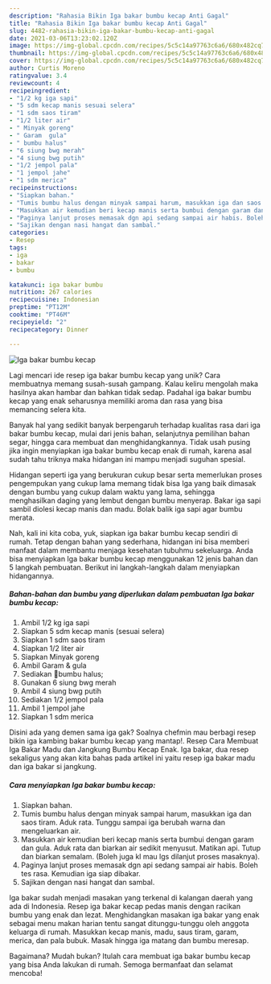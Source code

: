 ```yaml
---
description: "Rahasia Bikin Iga bakar bumbu kecap Anti Gagal"
title: "Rahasia Bikin Iga bakar bumbu kecap Anti Gagal"
slug: 4482-rahasia-bikin-iga-bakar-bumbu-kecap-anti-gagal
date: 2021-03-06T13:23:02.120Z
image: https://img-global.cpcdn.com/recipes/5c5c14a97763c6a6/680x482cq70/iga-bakar-bumbu-kecap-foto-resep-utama.jpg
thumbnail: https://img-global.cpcdn.com/recipes/5c5c14a97763c6a6/680x482cq70/iga-bakar-bumbu-kecap-foto-resep-utama.jpg
cover: https://img-global.cpcdn.com/recipes/5c5c14a97763c6a6/680x482cq70/iga-bakar-bumbu-kecap-foto-resep-utama.jpg
author: Curtis Moreno
ratingvalue: 3.4
reviewcount: 4
recipeingredient:
- "1/2 kg iga sapi"
- "5 sdm kecap manis sesuai selera"
- "1 sdm saos tiram"
- "1/2 liter air"
- " Minyak goreng"
- " Garam  gula"
- " bumbu halus"
- "6 siung bwg merah"
- "4 siung bwg putih"
- "1/2 jempol pala"
- "1 jempol jahe"
- "1 sdm merica"
recipeinstructions:
- "Siapkan bahan."
- "Tumis bumbu halus dengan minyak sampai harum, masukkan iga dan saos tiram. Aduk rata. Tunggu sampai iga berubah warna dan mengeluarkan air."
- "Masukkan air kemudian beri kecap manis serta bumbui dengan garam dan gula. Aduk rata dan biarkan air sedikit menyusut. Matikan api. Tutup dan biarkan semalam. (Boleh juga kl mau lgs dilanjut proses masaknya)."
- "Paginya lanjut proses memasak dgn api sedang sampai air habis. Boleh tes rasa. Kemudian iga siap dibakar."
- "Sajikan dengan nasi hangat dan sambal."
categories:
- Resep
tags:
- iga
- bakar
- bumbu

katakunci: iga bakar bumbu 
nutrition: 267 calories
recipecuisine: Indonesian
preptime: "PT12M"
cooktime: "PT46M"
recipeyield: "2"
recipecategory: Dinner

---
```



![Iga bakar bumbu kecap](https://img-global.cpcdn.com/recipes/5c5c14a97763c6a6/680x482cq70/iga-bakar-bumbu-kecap-foto-resep-utama.jpg)

Lagi mencari ide resep iga bakar bumbu kecap yang unik? Cara membuatnya memang susah-susah gampang. Kalau keliru mengolah maka hasilnya akan hambar dan bahkan tidak sedap. Padahal iga bakar bumbu kecap yang enak seharusnya memiliki aroma dan rasa yang bisa memancing selera kita.

Banyak hal yang sedikit banyak berpengaruh terhadap kualitas rasa dari iga bakar bumbu kecap, mulai dari jenis bahan, selanjutnya pemilihan bahan segar, hingga cara membuat dan menghidangkannya. Tidak usah pusing jika ingin menyiapkan iga bakar bumbu kecap enak di rumah, karena asal sudah tahu triknya maka hidangan ini mampu menjadi suguhan spesial.

Hidangan seperti iga yang berukuran cukup besar serta memerlukan proses pengempukan yang cukup lama memang tidak bisa Iga yang baik dimasak dengan bumbu yang cukup dalam waktu yang lama, sehingga menghasilkan daging yang lembut dengan bumbu menyerap. Bakar iga sapi sambil diolesi kecap manis dan madu. Bolak balik iga sapi agar bumbu merata.


Nah, kali ini kita coba, yuk, siapkan iga bakar bumbu kecap sendiri di rumah. Tetap dengan bahan yang sederhana, hidangan ini bisa memberi manfaat dalam membantu menjaga kesehatan tubuhmu sekeluarga. Anda bisa menyiapkan Iga bakar bumbu kecap menggunakan 12 jenis bahan dan 5 langkah pembuatan. Berikut ini langkah-langkah dalam menyiapkan hidangannya.

<!--inarticleads1-->

##### Bahan-bahan dan bumbu yang diperlukan dalam pembuatan Iga bakar bumbu kecap:

1. Ambil 1/2 kg iga sapi
1. Siapkan 5 sdm kecap manis (sesuai selera)
1. Siapkan 1 sdm saos tiram
1. Siapkan 1/2 liter air
1. Siapkan  Minyak goreng
1. Ambil  Garam &amp; gula
1. Sediakan  🍳bumbu halus;
1. Gunakan 6 siung bwg merah
1. Ambil 4 siung bwg putih
1. Sediakan 1/2 jempol pala
1. Ambil 1 jempol jahe
1. Siapkan 1 sdm merica


Disini ada yang demen sama iga gak? Soalnya chefmin mau berbagi resep bikin iga kambing bakar bumbu kecap yang mantap!. Resep Cara Membuat Iga Bakar Madu dan Jangkung Bumbu Kecap Enak. Iga bakar, dua resep sekaligus yang akan kita bahas pada artikel ini yaitu resep iga bakar madu dan iga bakar si jangkung. 

<!--inarticleads2-->

##### Cara menyiapkan Iga bakar bumbu kecap:

1. Siapkan bahan.
1. Tumis bumbu halus dengan minyak sampai harum, masukkan iga dan saos tiram. Aduk rata. Tunggu sampai iga berubah warna dan mengeluarkan air.
1. Masukkan air kemudian beri kecap manis serta bumbui dengan garam dan gula. Aduk rata dan biarkan air sedikit menyusut. Matikan api. Tutup dan biarkan semalam. (Boleh juga kl mau lgs dilanjut proses masaknya).
1. Paginya lanjut proses memasak dgn api sedang sampai air habis. Boleh tes rasa. Kemudian iga siap dibakar.
1. Sajikan dengan nasi hangat dan sambal.


Iga bakar sudah menjadi masakan yang terkenal di kalangan daerah yang ada di Indonesia. Resep iga bakar kecap pedas manis dengan racikan bumbu yang enak dan lezat. Menghidangkan masakan iga bakar yang enak sebagai menu makan harian tentu sangat ditunggu-tunggu oleh anggota keluarga di rumah. Masukkan kecap manis, madu, saus tiram, garam, merica, dan pala bubuk. Masak hingga iga matang dan bumbu meresap. 

Bagaimana? Mudah bukan? Itulah cara membuat iga bakar bumbu kecap yang bisa Anda lakukan di rumah. Semoga bermanfaat dan selamat mencoba!
